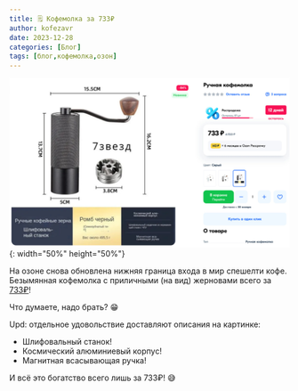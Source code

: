 ```yaml
---
title: 🗒 Кофемолка за 733₽
author: kofezavr
date: 2023-12-28
categories: [Блог]
tags: [блог,кофемолка,озон]
--- 
```

![Кофемолка за 733₽](/assets/img/posts/23/12/733.jpg){: width="50%" height="50%"}

На озоне снова обновлена нижняя граница входа в мир спешелти кофе. Безымянная кофемолка с приличными (на вид) жерновами всего за [733₽](https://www.ozon.ru/product/ruchnaya-kofemolka-1335987582/)!

Что думаете, надо брать? 😁

Upd: отдельное удовольствие доставляют описания на картинке:
   - Шлифовальный станок!
   - Космический алюминиевый корпус!
   - Магнитная всасывающая ручка!

И всё это богатство всего лишь за 733₽! 😅